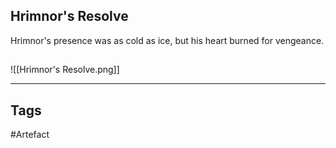 ## Hrimnor's Resolve
Hrimnor's presence was as cold as ice,
but his heart burned for vengeance.
## 
![[Hrimnor's Resolve.png]]

---
## Tags
#Artefact
